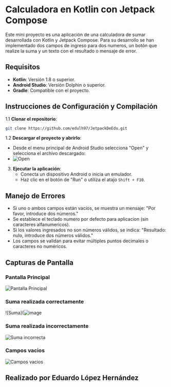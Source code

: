 # Calculadora en Kotlin con Jetpack Compose

Este mini proyecto es una aplicación de una calculadora de sumar desarrollada con Kotlin y Jetpack Compose.
Para su desarrollo se han implementado dos campos de ingreso para dos numeros, un botón que realize la suma y un texto con el resultado o mensaje de error.

## Requisitos
- **Kotlin**: Versión 1.8 o superior.
- **Android Studio**: Versión Dolphin o superior.
- **Gradle**: Compatible con el proyecto.

## Instrucciones de Configuración y Compilación

1.1 **Clonar el repositorio**:
   ```bash
   git clone https://github.com/edulh97/JetpackDeEdu.git
   ```

1.2 **Descargar el proyecto y abrirlo**:
  - Desde el menu principal de Android Studio selecciona "Open" y selecciona el archivo descargado:
  - ![Open](https://github.com/user-attachments/assets/9be0a90a-edf7-4d2a-8f7f-aff966e2a062)

3. **Ejecutar la aplicación**:
   - Conecta un dispositivo Android o inicia un emulador.
   - Haz clic en el botón de "Run" o utiliza el atajo `Shift + F10`.

## Manejo de Errores
- Si uno o ambos campos están vacíos, se muestra un mensaje: "Por favor, introduce dos números."
- Se establece el teclado numero por defecto para aplicacion (sin caracteres alfanumericos).
- Si los valores ingresados no son números válidos, se indica: "Resultado: nulo, introduce dos números válidos."
- Los campos se validan para evitar múltiples puntos decimales o caracteres no numéricos.
  
## Capturas de Pantalla

### Pantalla Principal
![Pantalla Principal](https://github.com/user-attachments/assets/b70faf8d-2cd7-4f72-a4e4-9f8eaccfe6c7)

### Suma realizada correctamente
![Suma](![image](https://github.com/user-attachments/assets/7041b412-c656-4507-b03b-2890a8f266ad)

### Suma realizada incorrectamente
![Suma incorrecta](https://github.com/user-attachments/assets/f3128f98-1f72-4a49-9073-f70c5b0c987d)

### Campos vacios
![Campos vacios](https://github.com/user-attachments/assets/86f05747-5a45-4fef-8ded-ceb7ee93c415)

## Realizado por Eduardo López Hernández
